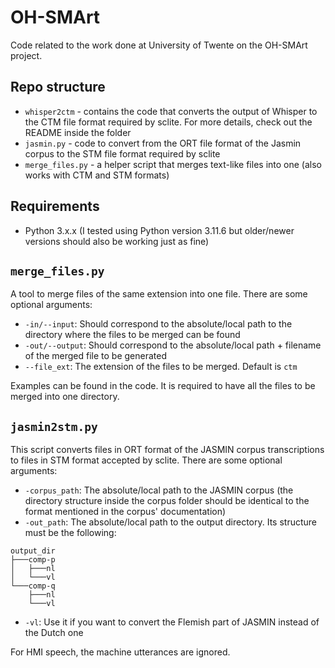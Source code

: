 # OH-SMArt
Code related to the work done at University of Twente on the OH-SMArt project.

## Repo structure

- `whisper2ctm` - contains the code that converts the output of Whisper to the CTM file format required by sclite. For more details, check out the README inside the folder
- `jasmin.py` - code to convert from the ORT file format of the Jasmin corpus to the STM file format required by sclite
- `merge_files.py` - a helper script that merges text-like files into one (also works with CTM and STM formats)

## Requirements
- Python 3.x.x (I tested using Python version 3.11.6 but older/newer versions should also be working just as fine)

## `merge_files.py`
A tool to merge files of the same extension into one file. There are some optional arguments:
- `-in/--input`: Should correspond to the absolute/local path to the directory where the files to be merged can be found
- `-out/--output`: Should correspond to the absolute/local path + filename of the merged file to be generated
- `--file_ext`: The extension of the files to be merged. Default is `ctm`

Examples can be found in the code. It is required to have all the files to be merged into one directory.

## `jasmin2stm.py`
This script converts files in ORT format of the JASMIN corpus transcriptions to files in STM format accepted by sclite. There are some optional arguments:
- `-corpus_path`: The absolute/local path to the JASMIN corpus (the directory structure inside the corpus folder should be identical to the format mentioned in the corpus' documentation)
- `-out_path`: The absolute/local path to the output directory. Its structure must be the following:
```
output_dir
├───comp-p
│   ├───nl
│   └───vl
└───comp-q
    ├───nl
    └───vl
```
- `-vl`: Use it if you want to convert the Flemish part of JASMIN instead of the Dutch one

For HMI speech, the machine utterances are ignored.

